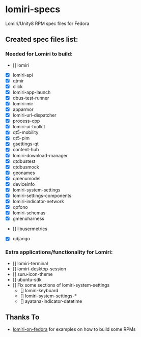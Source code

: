 # lomiri-specs
Lomiri/Unity8 RPM spec files for Fedora

## Created spec files list:
### Needed for Lomiri to build:
* [] lomiri
* [X] lomiri-api
* [X] qtmir
* [X] click
* [X] lomiri-app-launch
* [X] dbus-test-runner
* [X] lomiri-mir
* [X] apparmor
* [X] lomiri-url-dispatcher
* [X] process-cpp
* [X] lomiri-ui-toolkit
* [X] qt5-mobility
* [X] qt5-pim
* [X] gsettings-qt
* [X] content-hub
* [X] lomiri-download-manager
* [X] qtdbustest
* [X] qtdbusmock
* [X] geonames
* [X] qmenumodel
* [X] deviceinfo
* [X] lomiri-system-settings
* [X] lomiri-settings-components
* [X] lomiri-indicator-network
* [X] qofono
* [X] lomiri-schemas
* [X] gmenuharness
* [] libusermetrics
* [X] qdjango

### Extra applications/functionality for Lomiri:
* [] lomiri-terminal
* [] lomiri-desktop-session
* [] suru-icon-theme
* [] ubuntu-sdk
* [] Fix some sections of lomiri-system-settings
	* [] lomiri-keyboard
	* [] lomiri-system-settings-*
	* [] ayatana-indicator-datetime

## Thanks To
* [lomiri-on-fedora](https://gitlab.com/erlend.io/lomiri-on-fedora) for examples on how to build some RPMs